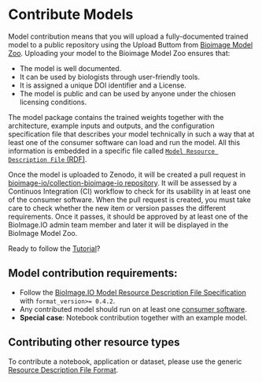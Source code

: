 # Contribute Models

Model contribution means that you will upload a fully-documented trained model to a public repository using the Upload Buttom from [Bioimage Model  Zoo](https://bioimage.io/#/). Uploading your model to the Bioimage Model Zoo ensures that:
- The model is well documented.
- It can be used by biologists through user-friendly tools. 
- It is assigned a unique DOI identifier and a License.
- The model is public and can be used by anyone under the chiosen licensing conditions.

The model package contains the trained weights together with the architecture, example inputs and outputs, and the configuration specification file that describes your model technically in such a way that at least one of the consumer software can load and run the model. All this information is embedded in a specific file called [`Model Resource Description File` (RDF)](https://github.com/bioimage-io/spec-bioimage-io/blob/gh-pages/model_spec_latest.md). 

Once the model is uploaded to Zenodo, it will be created a pull request in [bioimage-io/collection-bioimage-io repository](https://github.com/bioimage-io/collection-bioimage-io/pulls). It will be assessed by a Continuos Integration (CI) workflow to check for its usability in at least one of the consumer software. When the pull request is created, you must take care to check whether the new item or version passes the different requirements. Once it passes, it should be approved by at least one of the BioImage.IO admin team member and later it will be displayed in the BioImage Model Zoo. 

Ready to follow the [Tutorial](/contribute_models/tutorials.md)?


## Model contribution requirements:

- Follow the [BioImage.IO Model Resource Description File Specification](https://github.com/bioimage-io/spec-bioimage-io/blob/gh-pages/model_spec_latest.md) with `format_version>= 0.4.2`.
- Any contributed model should run on at least one [consumer software](https://github.com/bioimage-io/spec-bioimage-io/blob/master/supported_formats_and_operations.md#consumers).
- **Special case**: Notebook contribution together with an example model.


## Contributing other resource types

To contribute a notebook, application or dataset, please use the generic [Resource Description File Format](https://github.com/bioimage-io/spec-bioimage-io/blob/main/README.md).

